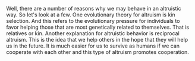 Well, there are a number of reasons why we may behave in an altruistic way. So
let's look at a few. One evolutionary theory for altruism is kin selection. And
this refers to the evolutionary pressure for individuals to favor helping those
that are most genetically related to themselves. That is relatives or kin.
Another explanation for altruistic behavior is reciprocal altruism. This is the
idea that we help others in the hope that they will help us in the future. It
is much easier for us to survive as humans if we can cooperate with each other
and this type of altruism promotes cooperation.
